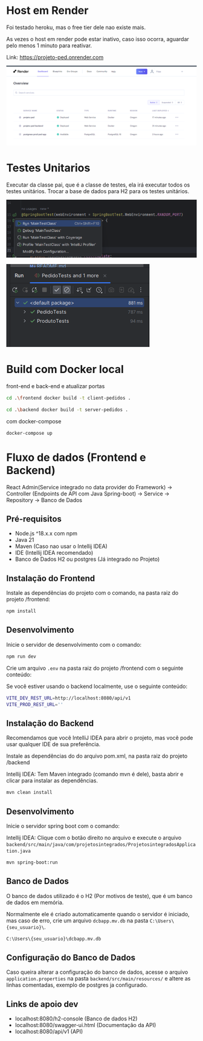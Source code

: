 # Host em Render
Foi testado heroku, mas o free tier dele nao existe mais.

As vezes o host em render pode estar inativo, caso isso ocorra, aguardar pelo menos 1 minuto para reativar.

Link: https://projeto-ped.onrender.com

![img.png](img.png)

# Testes Unitarios
Executar da classe pai, que é a classe de testes, ela irá executar todos os testes unitários.
Trocar a base de dados para H2 para os testes unitários.

![img_1.png](img_1.png)

![img_2.png](img_2.png)

# Build com Docker local
front-end e back-end e atualizar portas
```sh
cd .\frontend docker build -t client-pedidos .
```

```sh
cd .\backend docker build -t server-pedidos .
```
com docker-compose
```sh
docker-compose up
```


# Fluxo de dados (Frontend e Backend)

React Admin(Service integrado no data provider do Framework) -> Controller (Endpoints de API com Java Spring-boot) -> Service -> Repository -> Banco de Dados

## Pré-requisitos

- Node.js ^18.x.x com npm
- Java 21
- Maven (Caso nao usar o Intellij IDEA)
- IDE (Intellij IDEA recomendado)
- Banco de Dados H2 ou postgres (Já integrado no Projeto)

## Instalação do Frontend

Instale as dependências do projeto com o comando, na pasta raiz do projeto /frontend:

```sh
npm install
```

## Desenvolvimento

Inicie o servidor de desenvolvimento com o comando:

```sh
npm run dev
```

Crie um arquivo `.env` na pasta raiz do projeto /frontend com o seguinte conteúdo:

Se você estiver usando o backend localmente, use o seguinte conteúdo:
```sh
VITE_DEV_REST_URL=http://localhost:8080/api/v1
VITE_PROD_REST_URL=''
```


## Instalação do Backend

Recomendamos que você IntelliJ IDEA para abrir o projeto, mas você pode usar qualquer IDE de sua preferência.

Instale as dependências do do arquivo pom.xml, na pasta raiz do projeto /backend

Intellij IDEA: Tem Maven integrado (comando mvn é dele), basta abrir e clicar para instalar as dependências.

```sh
mvn clean install
```

## Desenvolvimento

Inicie o servidor spring boot com o comando:

Intellij IDEA: Clique com o botão direito no arquivo e execute o arquivo `backend/src/main/java/com/projetosintegrados/ProjetosintegradosApplication.java`

```sh
mvn spring-boot:run
```

## Banco de Dados

O banco de dados utilizado é o H2 (Por motivos de teste), que é um banco de dados em memória. 

Normalmente ele é criado automaticamente quando o servidor é iniciado, 
mas caso de erro, crie um arquivo `dcbapp.mv.db` na pasta `C:\Users\{seu_usuario}\`.

```sh
C:\Users\{seu_usuario}\dcbapp.mv.db
```

## Configuração do Banco de Dados

Caso queira alterar a configuração do banco de dados, acesse o arquivo `application.properties` 
na pasta `backend/src/main/resources/` e altere as linhas comentadas, exemplo de postgres ja configurado.


## Links de apoio dev

- localhost:8080/h2-console (Banco de dados H2)
- localhost:8080/swagger-ui.html (Documentação da API)
- localhost:8080/api/v1 (API)
